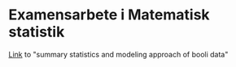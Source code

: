 # Examensarbete i Matematisk statistik

[Link](Summary_statistics_Booli_data.md) to "summary statistics and modeling approach of booli data" 
